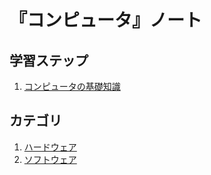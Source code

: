 # 『コンピュータ』ノート


## 学習ステップ

1. [コンピュータの基礎知識](./_/chapters/basic_knowledge_of_computer.md)


## カテゴリ

1. [ハードウェア](./hardware/README.md)
1. [ソフトウェア](./software/README.md)
